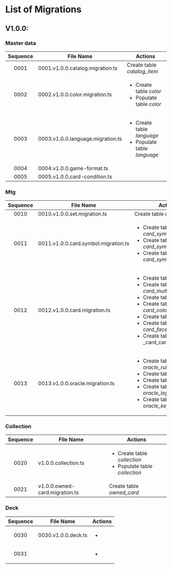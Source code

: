 # List of Migrations
## V1.0.0:
### Master data

| Sequence | File Name | Actions |
| :------: | --------- | ------- |
| 0001 | 0001.v1.0.0.catalog.migration.ts | Create table _catalog_item_|
| 0002 | 0002.v1.0.0.color.migration.ts| <ul><li>Create table _color_</li><li>Populate table _color_</li></ul>|
| 0003 | 0003.v1.0.0.language.migration.ts| <ul><li>Create table _language_</li><li>Populate table _language_</li></ul>|
| 0004 | 0004.v1.0.0.game-format.ts | |
| 0005 | 0005.v1.0.0.card-condition.ts | |

### Mtg

| Sequence | File Name | Actions |
| :------: | --------- | ------- |
| 0010 | 0010.v1.0.0.set.migration.ts| Create table _card_set_|
| 0011 | 0011.v1.0.0.card.symbol.migration.ts| <ul><li>Create table _card_symbol_</li><li>Create table _card_symbol_color_map_</li><li>Create table _card_symbol_alternative_</li></ul>|
| 0012 | 0012.v1.0.0.card.migration.ts | <ul><li>Create table _card_</li><li>Create table _card_multiverse_id_</li><li>Create table _card_game_</li><li>Create table _card_color_map_</li><li>Create table _card_face_</li><li>Create table _card_face_color_map_</li><li>Create table _card_card_map</li></ul>|
| 0013 | 0013.v1.0.0.oracle.migration.ts| <ul><li>Create table _oracle_ruling_</li><li>Create table _ruling_line_</li><li>Create table _oracle_</li><li>Create tabel _oracle_legality_</li><li>Create table _oracle_keyword_</li></ul>|

### Collection
| Sequence | File Name | Actions |
| :------: | --------- | ------- |
| 0020 | v1.0.0.collection.ts | <ul><li>Create table _collection_</li><li>Populate table _collection_</li></ul>|
| 0021 | v1.0.0.owned-card.migration.ts |Create table _owned_card_|


### Deck
| Sequence | File Name | Actions |
| :------: | --------- | ------- |
| 0030 | 0030.v1.0.0.deck.ts | <ul><li></li></ul>|
| 0031 | |<ul><li></li></ul>|
